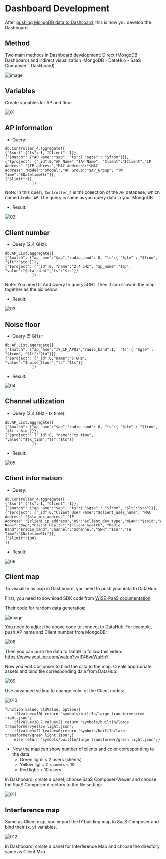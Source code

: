 # Dashboard Development

After [pushing MongoDB data to Dashboard](https://github.com/nguyennam2010/RSSIIY/blob/main/README.md#c-query-data-from-databases-to-wise-paas), this is how you develop the Dashboard.

## Method
Two main methods in Dashboard development: Direct (MongoDB - Dashboard) and indirect visualization (MongoDB - DataHub - SaaS Composer - Dashboard).

![image](https://github.com/nguyennam2010/RSSIIY/assets/102983698/2401a8a3-e246-4d68-8822-f23c9e9197de)

## Variables

Create variables for AP and floor.

![01](https://github.com/nguyennam2010/RSSIIY/assets/102983698/22058ec8-5692-4185-aba2-1b65819c9cfd)


## AP information

- Query:

```
db.Controller_4.aggregate([
{"$sort":{"ts":-1, "Client":-1}},
{"$match": {"AP Name":"$ap", "ts":{ "$gte" : "$from"}}}, 
{"$project": {"_id":0,"AP Name":"$AP Name", "Client":"$Client","IP Address":"$IP address","MAC Address":"$MAC address","Model":"$Model","AP Group":"$AP_Group", "TW Time":"$DatetimeStr"}},
{"$limit":1}
            ])
```
Note: In this query, ```Controller_4``` is the collection of the AP database, which named ```Aruba_AP```. The query is same as you query data in your MongoDB. 

- Result:

![02](https://github.com/nguyennam2010/RSSIIY/assets/102983698/a09b211c-33ed-4666-86b6-2665ee9db4a2)


## Client number

- Query (2.4 GHz):

```
db.AP_List.aggregate([
{"$match": {"ap_name":"$ap","radio_band": 0, "ts":{ "$gte" : "$from", "$lt":"$to"}}}, 
{"$project": {"_id":0, "name":"2.4 GHz", "ap_name":"$ap", "value":"$sta_count","ts":"$ts"}}
            ])
```
Note: You need to Add Query to query 5GHz, then it can show in the map together as the pic below.

- Result:

![03](https://github.com/nguyennam2010/RSSIIY/assets/102983698/3fab722b-c8cd-4320-8ccf-31e0ada1d0e2)


## Noise floor
- Query (5 GHz):

```
db.AP_List.aggregate([
{"$match": {"ap_name":"IY_1F_AP01","radio_band":1,  "ts":{ "$gte" : "$from", "$lt":"$to"}}}, 
{"$project": {"_id":0,"name":"5 GHz", "value":"$noise_floor","ts":"$ts"}}
            ])
```

- Result:

![04](https://github.com/nguyennam2010/RSSIIY/assets/102983698/960534b2-20f5-4372-afdd-c6691e2e10e4)


## Channel utilization
- Query (2.4 GHz - tx time):

```
db.AP_List.aggregate([
{"$match": {"ap_name":"$ap","radio_band": 0, "ts":{ "$gte" : "$from", "$lt":"$to"}}}, 
{"$project": {"_id":0, "name":"tx time", "value":"$tx_time","ts":"$ts"}}
            ])
```
- Result:

![05](https://github.com/nguyennam2010/RSSIIY/assets/102983698/02db0e81-a0ea-42a2-b458-22adbf2ed9b3)


## Client information

- Query:

```
db.Controller_4.aggregate([
{"$sort":{"ts":-1, "Client":-1}},
{"$match": {"ap_name":"$ap", "ts":{ "$gte" : "$from", "$lt":"$to"}}}, 
{"$project": {"_id":0,"Client User Name":"$client_user_name", "MAC Address":"$sta_mac_address","IP Address":"$client_ip_address","OS":"$client_dev_type","WLAN":"$ssid","AP Name":"$ap","Client Health":"$client_health", "Radio Band":"$radio_band","Channel":"$channel","SNR":"$snr","TW Time":"$DatetimeStr"}},
{"$limit":100}
])
```

- Result:

![06](https://github.com/nguyennam2010/RSSIIY/assets/102983698/f4e88179-e9b7-4418-981a-2a8ac6a5a41f)


## Client map

To visualize as map in Dashboard, you need to push your data to DataHub.

First, you need to download SDK code from [WISE-PaaS documentation](https://docs.wise-paas.advantech.com/en/Guides_and_API_References/Data_Acquisition/DataHub/py_Edge_SDK_Manual/v1.1.7)

Their code for random data generation:

![image](https://github.com/nguyennam2010/RSSIIY/assets/102983698/c77899be-7ef4-423a-ac4c-d67b36c1ddd4)

You need to adjust the above code to connect to DataHub. For example, push AP name and Client number from MongoDB:

![08](https://github.com/nguyennam2010/RSSIIY/assets/102983698/2b754e42-e9e8-4139-9645-94ee5af6d608)


Then you can push the data to DataHub follow this video: https://www.youtube.com/watch?v=IP46vcWuHhY

Now you edit Composer to bind the data to the map. Create appropriate assets and bind the corresponding data from DataHub:

![09](https://github.com/nguyennam2010/RSSIIY/assets/102983698/a961c912-a397-4544-987e-d23d37bbafb4)


Use advanced setting to change color of the Client nodes:

![010](https://github.com/nguyennam2010/RSSIIY/assets/102983698/7665bc20-bf1d-408f-be93-0b44021bbc21)


```
function(value, oldValue, option){ 
    if(value>=10) return "symbols/builtIn/large transformer/red light.json";
    if(value<10 & value>2) return "symbols/builtIn/large transformer/yellow light.json";
    if(value<=2) {value=0;return "symbols/builtIn/large transformer/green light.json";}
    else return "symbols/builtIn/large transformer/green light.json";}
```

- Now the map can show number of clients and color corresponding to the data.
    - Green light: < 2 users (clients)
    - Yellow light: 2 < users < 10
    - Red light: > 10 users

In Dashboard, create a panel, choose SaaS Composer-Viewer and choose the SaaS Composer directory to the file setting:

![011](https://github.com/nguyennam2010/RSSIIY/assets/102983698/656bde70-bb0a-43d4-a145-66cbadd9d6b7)



## Interference map

Same as Client map, you import the IY building map to SaaS Composer and bind their (x, y) variables.

![012](https://github.com/nguyennam2010/RSSIIY/assets/102983698/fdb3ab37-25d9-48ab-aed5-a1ef6ceabe3e)

In Dashboard, create a panel for Interference Map and choose the directory same as Client Map.









